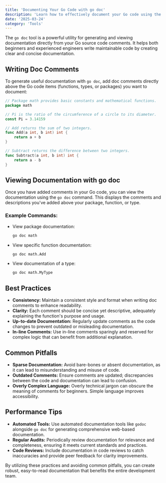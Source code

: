 ```yaml
---
title: 'Documenting Your Go Code with go doc'
description: 'Learn how to effectively document your Go code using the go doc tool for better maintainability and readability.'
date: '2025-03-24'
category: 'Tools'
---
```


The `go doc` tool is a powerful utility for generating and viewing documentation directly from your Go source code comments. It helps both beginners and experienced engineers write maintainable code by creating clear and concise documentation. 

## Writing Doc Comments

To generate useful documentation with `go doc`, add doc comments directly above the Go code items (functions, types, or packages) you want to document:

```go
// Package math provides basic constants and mathematical functions.
package math

// Pi is the ratio of the circumference of a circle to its diameter.
const Pi = 3.14159

// Add returns the sum of two integers.
func Add(a int, b int) int {
    return a + b
}

// Subtract returns the difference between two integers.
func Subtract(a int, b int) int {
    return a - b
}
```

## Viewing Documentation with go doc

Once you have added comments in your Go code, you can view the documentation using the `go doc` command. This displays the comments and descriptions you've added above your package, function, or type.

### Example Commands:

- View package documentation:
  ```sh
  go doc math
  ```

- View specific function documentation:
  ```sh
  go doc math.Add
  ```

- View documentation of a type:
  ```sh
  go doc math.MyType
  ```

## Best Practices

- **Consistency:** Maintain a consistent style and format when writing doc comments to enhance readability.
- **Clarity:** Each comment should be concise yet descriptive, adequately explaining the function's purpose and usage.
- **Up-to-date Documentation:** Regularly update comments as the code changes to prevent outdated or misleading documentation.
- **In-line Comments:** Use in-line comments sparingly and reserved for complex logic that can benefit from additional explanation.

## Common Pitfalls

- **Sparse Documentation:** Avoid bare-bones or absent documentation, as it can lead to misunderstanding and misuse of code.
- **Outdated Comments:** Ensure comments are updated; discrepancies between the code and documentation can lead to confusion.
- **Overly Complex Language:** Overly technical jargon can obscure the meaning of comments for beginners. Simple language improves accessibility.

## Performance Tips

- **Automated Tools:** Use automated documentation tools like `godoc` alongside `go doc` for generating comprehensive web-based documentation.
- **Regular Audits:** Periodically review documentation for relevance and completeness, ensuring it meets current standards and practices.
- **Code Reviews:** Include documentation in code reviews to catch inaccuracies and provide peer feedback for clarity improvements. 

By utilizing these practices and avoiding common pitfalls, you can create robust, easy-to-read documentation that benefits the entire development team.